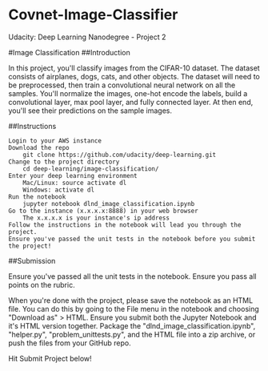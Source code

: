 # Covnet-Image-Classifier
Udacity: Deep Learning Nanodegree - Project 2

#Image Classification
##Introduction

In this project, you'll classify images from the CIFAR-10 dataset. The dataset consists of airplanes, dogs, cats, and other objects. The dataset will need to be preprocessed, then train a convolutional neural network on all the samples. You'll normalize the images, one-hot encode the labels, build a convolutional layer, max pool layer, and fully connected layer. At then end, you'll see their predictions on the sample images.

##Instructions

    Login to your AWS instance
    Download the repo
        git clone https://github.com/udacity/deep-learning.git
    Change to the project directory
        cd deep-learning/image-classification/
    Enter your deep learning environment
        Mac/Linux: source activate dl
        Windows: activate dl
    Run the notebook
        jupyter notebook dlnd_image_classification.ipynb
    Go to the instance (x.x.x.x:8888) in your web browser
        The x.x.x.x is your instance's ip address
    Follow the instructions in the notebook will lead you through the project.
    Ensure you've passed the unit tests in the notebook before you submit the project!

##Submission

Ensure you've passed all the unit tests in the notebook.
Ensure you pass all points on the rubric.

When you're done with the project, please save the notebook as an HTML file. You can do this by going to the File menu in the notebook and choosing "Download as" > HTML. Ensure you submit both the Jupyter Notebook and it's HTML version together. Package the "dlnd_image_classification.ipynb", "helper.py", "problem_unittests.py", and the HTML file into a zip archive, or
    push the files from your GitHub repo.
    
Hit Submit Project below!
